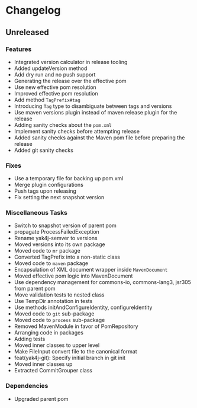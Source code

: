 # Changelog

## Unreleased

### Features

* Integrated version calculator in release tooling
* Added updateVersion method
* Add dry run and no push support
* Generating the release over the effective pom
* Use new effective pom resolution
* Improved effective pom resolution
* Add method `TagPrefix#tag`
* Introducing `Tag` type to disambiguate between tags and versions
* Use maven versions plugin instead of maven release plugin for the release
* Adding sanity checks about the `pom.xml`
* Implement sanity checks before attempting release
* Added sanity checks against the Maven pom file before preparing the release
* Added git sanity checks

### Fixes

* Use a temporary file for backing up pom.xml
* Merge plugin configurations
* Push tags upon releasing
* Fix setting the next snapshot version

### Miscellaneous Tasks

* Switch to snapshot version of parent pom
* propagate ProcessFailedException
* Rename yak4j-semver to versions
* Moved versions into its own package
* Moved code to `mr` package
* Converted TagPrefix into a non-static class
* Moved code to `maven` package
* Encapsulation of XML document wrapper inside `MavenDocument`
* Moved effective pom logic into MavenDocument
* Use dependency management for commons-io, commons-lang3, jsr305 from parent pom
* Move validation tests to nested class
* Use TempDir annotation in tests
* Use methods initAndConfigureIdentity, configureIdentity
* Moved code to `git` sub-package
* Moved code to `process` sub-package
* Removed MavenModule in favor of PomRepository
* Arranging code in packages
* Adding tests
* Moved inner classes to upper level
* Make FileInput convert file to the canonical format
* feat(yak4j-git): Specify initial branch in git init
* Moved inner classes up
* Extracted CommitGrouper class

### Dependencies

* Upgraded parent pom
